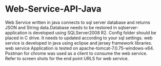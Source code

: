 # Web-Service-API-Java
Web Service written in java connects to sql server database and returns JSON and String data.Database needs to be restored in sqlserver- application is developed using SQLServer2008 R2. Config folder should be placed in C drive. It needs to updated according to your sql settings. web service is developed in java using eclipse and jersey framework libraries. web service Application is tested on apache-tomcat-7.0.75-windows-x64. Postman for chrome was used as a client to consume the web service. Refer to screen shots for the end point URLS for web service.

